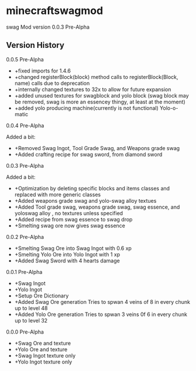 minecraftswagmod
================

swag Mod version 0.0.3 Pre-Alpha

Version History
---------------

0.0.5 Pre-Alpha
- +fixed imports for 1.4.6
- +changed registerBlock(block) method calls to registerBlock(Block, name) calls due to deprecation
- +internally changed textures to 32x to allow for future expansion
- +added unused textures for swagblock and yolo block (swag block may be removed, swag is more an essencey thingy, at least at the moment)
- +added yolo producing machine(currently is not functional) Yolo-o-matic

0.0.4 Pre-Alpha

Added a bit:
- +Removed Swag Ingot, Tool Grade Swag, and Weapons grade swag
- +Added crafting recipe for swag sword, from diamond sword

0.0.3 Pre-Alpha

Added a bit:
- +Optimization by deleting specific blocks and items classes and replaced with more generic classes
- +Added weapons grade swag and yolo-swag alloy textues
- +Added Tool grade swag, weapons grade swag, swag essence, and yoloswag alloy , no textures unless specified
- +Added recipe from swag essence to swag drop
- +Smelting swag ore now gives swag essence

0.0.2 Pre-Alpha

- +Smelting Swag Ore into Swag Ingot with 0.6 xp
- +Smelting Yolo Ore into Yolo Ingot with 1 xp
- +Added Swag Sword with 4 hearts damage

0.0.1 Pre-Alpha

- +Swag Ingot
- +Yolo Ingot
- +Setup Ore Dictionary
- +Added Swag Ore generation
	Tries to spwan 4 veins of 8 in every chunk up to level 48
- +Added Yolo Ore generation
	Tries to spwan 3 veins 0f 6 in every chunk up to level 32

0.0.0 Pre-Alpha

- +Swag Ore and texture
- +Yolo Ore and texture
- +Swag Ingot texture only
- +Yolo Ingot texture only